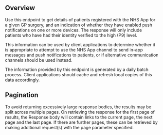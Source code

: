 ## Overview

Use this endpoint to get details of patients registered with the NHS App for a given GP surgery, and an indication of whether they have enabled push notifications on one or more devices. The response will only include patients who have had their identity verified to the high (P9) level.

This information can be used by client applications to determine whether it is appropriate to attempt to use the NHS App channel to send in-app messages and push notifications to patients, or if alternative communication channels should be used instead.

The information provided by this endpoint is generated by a daily batch process. Client applications should cache and refresh local copies of this data accordingly.

## Pagination

To avoid returning excessively large response bodies, the results may be split across multiple pages. On retrieving the response for the first page of results, the Response body will contain links to the current page, the next page and the last page. If there are further pages, these can be retrieved by making additional request(s) with the page parameter specified.
